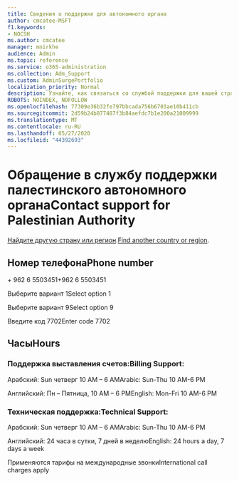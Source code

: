 ```yaml
---
title: Сведения о поддержке для автономного органа
author: cmcatee-MSFT
f1.keywords:
- NOCSH
ms.author: cmcatee
manager: mnirkhe
audience: Admin
ms.topic: reference
ms.service: o365-administration
ms.collection: Adm_Support
ms.custom: AdminSurgePortfolio
localization_priority: Normal
description: Узнайте, как связаться со службой поддержки для вашей страны или региона.
ROBOTS: NOINDEX, NOFOLLOW
ms.openlocfilehash: 77309e36b32fe797bbcada756b6703ae10b411cb
ms.sourcegitcommit: 2d59b24b877487f3b84aefdc7b1e200a21009999
ms.translationtype: MT
ms.contentlocale: ru-RU
ms.lasthandoff: 05/27/2020
ms.locfileid: "44392693"
---
```

# <a name="contact-support-for-palestinian-authority"></a><span data-ttu-id="d58b7-103">Обращение в службу поддержки палестинского автономного органа</span><span class="sxs-lookup"><span data-stu-id="d58b7-103">Contact support for Palestinian Authority</span></span>

<span data-ttu-id="d58b7-104">[Найдите другую страну или регион](../contact-support-for-business-products.md).</span><span class="sxs-lookup"><span data-stu-id="d58b7-104">[Find another country or region](../contact-support-for-business-products.md).</span></span>

## <a name="phone-number"></a><span data-ttu-id="d58b7-105">Номер телефона</span><span class="sxs-lookup"><span data-stu-id="d58b7-105">Phone number</span></span>
<span data-ttu-id="d58b7-106">+ 962 6 5503451</span><span class="sxs-lookup"><span data-stu-id="d58b7-106">+962 6 5503451</span></span>

<span data-ttu-id="d58b7-107">Выберите вариант 1</span><span class="sxs-lookup"><span data-stu-id="d58b7-107">Select option 1</span></span>

<span data-ttu-id="d58b7-108">Выберите вариант 9</span><span class="sxs-lookup"><span data-stu-id="d58b7-108">Select option 9</span></span>

<span data-ttu-id="d58b7-109">Введите код 7702</span><span class="sxs-lookup"><span data-stu-id="d58b7-109">Enter code 7702</span></span>

## <a name="hours"></a><span data-ttu-id="d58b7-110">Часы</span><span class="sxs-lookup"><span data-stu-id="d58b7-110">Hours</span></span>
### <a name="billing-support"></a><span data-ttu-id="d58b7-111">Поддержка выставления счетов:</span><span class="sxs-lookup"><span data-stu-id="d58b7-111">Billing Support:</span></span>

<span data-ttu-id="d58b7-112">Арабский: Sun четверг 10 AM – 6 AM</span><span class="sxs-lookup"><span data-stu-id="d58b7-112">Arabic: Sun-Thu 10 AM-6 PM</span></span>

<span data-ttu-id="d58b7-113">Английский: Пн – Пятница, 10 AM – 6 PM</span><span class="sxs-lookup"><span data-stu-id="d58b7-113">English: Mon-Fri 10 AM-6 PM</span></span>

### <a name="technical-support"></a><span data-ttu-id="d58b7-114">Техническая поддержка:</span><span class="sxs-lookup"><span data-stu-id="d58b7-114">Technical Support:</span></span>

<span data-ttu-id="d58b7-115">Арабский: Sun четверг 10 AM – 6 AM</span><span class="sxs-lookup"><span data-stu-id="d58b7-115">Arabic: Sun-Thu 10 AM-6 PM</span></span>

<span data-ttu-id="d58b7-116">Английский: 24 часа в сутки, 7 дней в неделю</span><span class="sxs-lookup"><span data-stu-id="d58b7-116">English: 24 hours a day, 7 days a week</span></span>

<span data-ttu-id="d58b7-117">Применяются тарифы на международные звонки</span><span class="sxs-lookup"><span data-stu-id="d58b7-117">International call charges apply</span></span>
